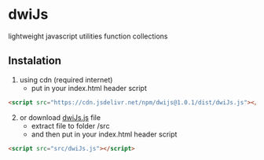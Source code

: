 # dwiJs
lightweight javascript utilities function collections

## Instalation
1. using cdn (required internet)
   - put in your index.html header script

```html
<script src="https://cdn.jsdelivr.net/npm/dwijs@1.0.1/dist/dwiJs.js"></script>
```

2. or download [dwiJs.js](https://github.com/ZiddanDwiPutra/dwijs/blob/main/dwiJs.rar) file
   - extract file to folder /src
   - and then put in your index.html header script

```html
<script src="src/dwiJs.js"></script>
```
